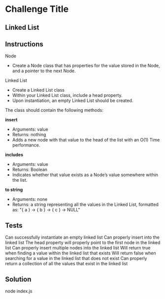 # Challenge Title
## Linked List

## Instructions

Node
- Create a Node class that has properties for the value stored in the Node, and a pointer to the next Node.

Linked List
- Create a Linked List class
- Within your Linked List class, include a head property.
- Upon instantiation, an empty Linked List should be created.

The class should contain the following methods:


**insert**
- Arguments: value
- Returns: nothing
- Adds a new node with that value to the head of the list with an O(1) Time performance.


**includes**
- Arguments: value
- Returns: Boolean
- Indicates whether that value exists as a Node’s value somewhere within the list.


**to string**
- Arguments: none
- Returns: a string representing all the values in the Linked List, formatted as:
"{ a } -> { b } -> { c } -> NULL"

## Tests

Can successfully instantiate an empty linked list
Can properly insert into the linked list
The head property will properly point to the first node in the linked list
Can properly insert multiple nodes into the linked list
Will return true when finding a value within the linked list that exists
Will return false when searching for a value in the linked list that does not exist
Can properly return a collection of all the values that exist in the linked list

## Solution
node index.js
